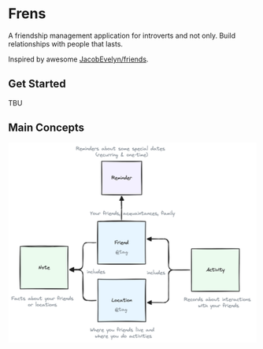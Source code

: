 # Frens

A friendship management application for introverts and not only.
Build relationships with people that lasts.

Inspired by awesome [JacobEvelyn/friends](https://github.com/JacobEvelyn/friends).

## Get Started

TBU

## Main Concepts

![Diagram](./docs/friens-data-model.png?raw=true)

